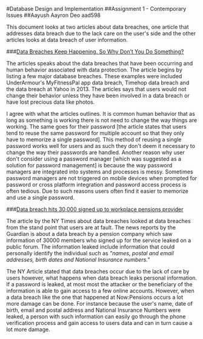 #Database Design and Implementation
##Assignment 1 - Contemporary Issues
##Aayush Aayron Deo aad598

This document looks at two articles about data breaches, one article that addresses data breach due to the lack care on the user's side and the other articles looks at data breach of user information.

###[Data Breaches Keep Happening. So Why Don’t You Do Something?](https://www.nytimes.com/2018/08/01/technology/data-breaches.html)

The articles speaks about the data breaches that have been occurring and human behavior associated with data protection. The article begins by listing a few major database breaches. These examples were included UnderArmour's MyFitnessPal app data breach, Timehop data breach and the data breach at Yahoo in 2013. The articles says that users would not change their behavior unless they have been involved in a data breach or have lost precious data like photos.

I agree with what the articles outlines. It is common human behavior that as long as something is working there is not need to change the way things are working. The same goes for their password [the article states that users tend to reuse the same password for multiple account so that they only have to memorize a single password]. This method of reusing a single password works well for users and as such they don't deem it necessary to change the way their passwords are handled. Another reason why user don't consider using a password manager [which was suggested as a solution for password management] is because the way password managers are integrated into systems and processes is messy. Sometimes password managers are not triggered on mobile devices when prompted for password or cross platform integration and password access process is often tedious. Due to such reasons users often find it easier to memorize and use a single password.

###[Data breach hits 30,000 signed up to workplace pensions provider](https://www.theguardian.com/technology/2020/dec/23/data-breach-hits-30000-signed-up-to-workplace-pensions-provider)

The article by the NY Times about data breaches looked at data breaches from the stand point that users are at fault. The news reports by the Guardian is about a data breach by a pension company which saw information of 30000 members who signed up for the service leaked on a public forum. The information leaked include information that could personally identify the individual such as _"names, postal and email addresses, birth dates and National Insurance numbers."_

The NY Article stated that data breaches occur due to the lack of care by users however, what happens when data breach leaks personal information. If a password is leaked, at most most the attacker or the beneficiary of the information is able to gain access to a few online accounts. However, when a data breach like the one that happened at Now:Pensions occurs a lot more damage can be done. For instance because the user's name, date of birth, email and postal address and National Insurance Numbers were leaked, a person with such information can easily go through the phone verification process and gain access to users data and can in turn cause a lot more damage.
